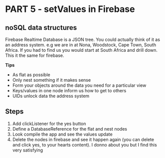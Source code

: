 # PART 5 - setValues in Firebase
## noSQL data structures
Firebase Realtime Database is a JSON tree. You could actually think of it as an address system. e.g
we are in at Nona, Woodstock, Cape Town, South Africa. If you had to find us you would start at South Africa and drill down.
This it the same for firebase.

**Tips**

* As flat as possible
* Only nest something if it makes sense
* Form your objects around the data you need for a particular view
* Keys/values in one node inform us how to get to others
* UIDs unlock data the address system


## Steps
1) Add clickListener for the yes button
2) Define a DatabaseReference for the flat and nest nodes
3) Look compile the app and see the values update
4) Delete the nodes in firebase and see it happen again (you can delete and click yes, to your hearts content).
I donno about you but I find this very satisfying



